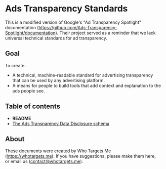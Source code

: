 # Ads Transparency Standards

This is a modified version of Google's "Ad Transparency Spotlight" documentation (https://github.com/Ads-Transparency-Spotlight/documentation). Their project served as a reminder that we lack universal technical standards for ad transparency. 

## Goal

To create:
- A technical, machine-readable standard for advertising transparency that can be used by any advertising platform.
- A means for people to build tools that add context and explanation to the ads people see.

## Table of contents

- **README**
- [The Ads Transparency Data Disclosure schema](implement.md)

## About

These documents were created by Who Targets Me (https://whotargets.me). 
If you have suggestions, please make them here, or email us (contact@whotargets.me).
